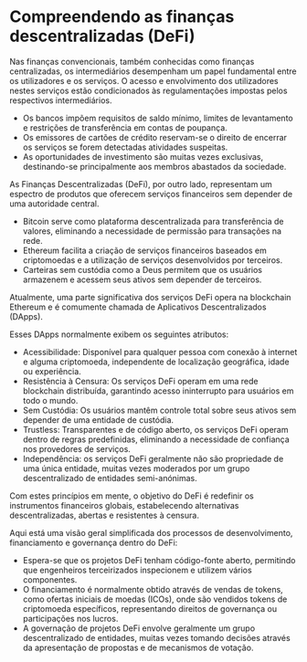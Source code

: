 # Compreendendo as finanças descentralizadas (DeFi)

Nas finanças convencionais, também conhecidas como finanças centralizadas, os intermediários desempenham um papel fundamental entre os utilizadores e os serviços. O acesso e envolvimento dos utilizadores nestes serviços estão condicionados às regulamentações impostas pelos respectivos intermediários.

- Os bancos impõem requisitos de saldo mínimo, limites de levantamento e restrições de transferência em contas de poupança.
- Os emissores de cartões de crédito reservam-se o direito de encerrar os serviços se forem detectadas atividades suspeitas.
- As oportunidades de investimento são muitas vezes exclusivas, destinando-se principalmente aos membros abastados da sociedade.

As Finanças Descentralizadas (DeFi), por outro lado, representam um espectro de produtos que oferecem serviços financeiros sem depender de uma autoridade central.

- Bitcoin serve como plataforma descentralizada para transferência de valores, eliminando a necessidade de permissão para transações na rede.
- Ethereum facilita a criação de serviços financeiros baseados em criptomoedas e a utilização de serviços desenvolvidos por terceiros.
- Carteiras sem custódia como a Deus permitem que os usuários armazenem e acessem seus ativos sem depender de terceiros.

Atualmente, uma parte significativa dos serviços DeFi opera na blockchain Ethereum e é comumente chamada de Aplicativos Descentralizados (DApps).

Esses DApps normalmente exibem os seguintes atributos:

- Acessibilidade: Disponível para qualquer pessoa com conexão à internet e alguma criptomoeda, independente de localização geográfica, idade ou experiência.
- Resistência à Censura: Os serviços DeFi operam em uma rede blockchain distribuída, garantindo acesso ininterrupto para usuários em todo o mundo.
- Sem Custódia: Os usuários mantêm controle total sobre seus ativos sem depender de uma entidade de custódia.
- Trustless: Transparentes e de código aberto, os serviços DeFi operam dentro de regras predefinidas, eliminando a necessidade de confiança nos provedores de serviços.
- Independência: os serviços DeFi geralmente não são propriedade de uma única entidade, muitas vezes moderados por um grupo descentralizado de entidades semi-anónimas.

Com estes princípios em mente, o objetivo do DeFi é redefinir os instrumentos financeiros globais, estabelecendo alternativas descentralizadas, abertas e resistentes à censura.

Aqui está uma visão geral simplificada dos processos de desenvolvimento, financiamento e governança dentro do DeFi:

- Espera-se que os projetos DeFi tenham código-fonte aberto, permitindo que engenheiros terceirizados inspecionem e utilizem vários componentes.
- O financiamento é normalmente obtido através de vendas de tokens, como ofertas iniciais de moedas (ICOs), onde são vendidos tokens de criptomoeda específicos, representando direitos de governança ou participações nos lucros.
- A governação de projetos DeFi envolve geralmente um grupo descentralizado de entidades, muitas vezes tomando decisões através da apresentação de propostas e de mecanismos de votação.